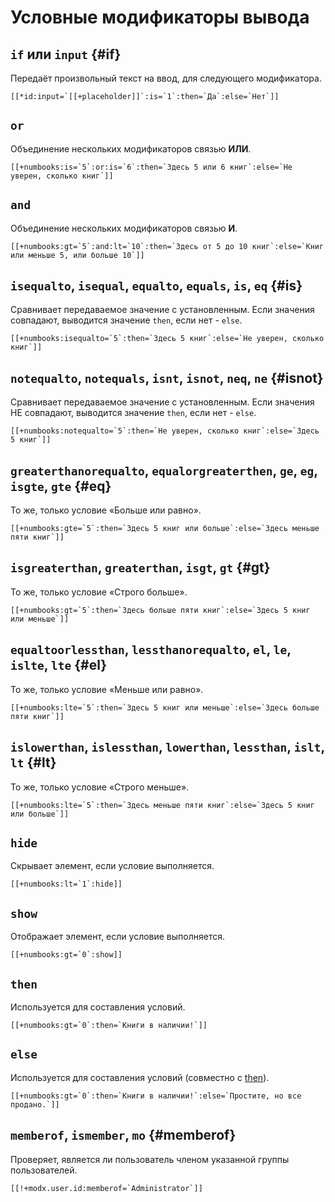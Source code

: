 # Условные модификаторы вывода

## `if` или `input` {#if}

Передаёт произвольный текст на ввод, для следующего модификатора.

```modx
[[*id:input=`[[+placeholder]]`:is=`1`:then=`Да`:else=`Нет`]]
```

## `or`

Объединение нескольких модификаторов связью **ИЛИ**.

```modx
[[+numbooks:is=`5`:or:is=`6`:then=`Здесь 5 или 6 книг`:else=`Не уверен, сколько книг`]]
```

## `and`

Объединение нескольких модификаторов связью **И**.

```modx
[[+numbooks:gt=`5`:and:lt=`10`:then=`Здесь от 5 до 10 книг`:else=`Книг или меньше 5, или больше 10`]]
```

## `isequalto`, `isequal`, `equalto`, `equals`, `is`, `eq` {#is}

Сравнивает передаваемое значение с установленным. Если значения совпадают, выводится значение `then`, если нет - `else`.

```modx
[[+numbooks:isequalto=`5`:then=`Здесь 5 книг`:else=`Не уверен, сколько книг`]]
```

## `notequalto`, `notequals`, `isnt`, `isnot`, `neq`, `ne` {#isnot}

Сравнивает передаваемое значение с установленным. Если значения НЕ совпадают, выводится значение `then`, если нет - `else`.

```modx
[[+numbooks:notequalto=`5`:then=`Не уверен, сколько книг`:else=`Здесь 5 книг`]]
```

## `greaterthanorequalto`, `equalorgreaterthen`, `ge`, `eg`, `isgte`, `gte` {#eq}

То же, только условие «Больше или равно».

```modx
[[+numbooks:gte=`5`:then=`Здесь 5 книг или больше`:else=`Здесь меньше пяти книг`]]
```

## `isgreaterthan`, `greaterthan`, `isgt`, `gt` {#gt}

То же, только условие «Строго больше».

```modx
[[+numbooks:gt=`5`:then=`Здесь больше пяти книг`:else=`Здесь 5 книг или меньше`]]
```

## `equaltoorlessthan`, `lessthanorequalto`, `el`, `le`, `islte`, `lte` {#el}

То же, только условие «Меньше или равно».

```modx
[[+numbooks:lte=`5`:then=`Здесь 5 книг или меньше`:else=`Здесь больше пяти книг`]]
```

## `islowerthan`, `islessthan`, `lowerthan`, `lessthan`, `islt`, `lt` {#lt}

То же, только условие «Строго меньше».

```modx
[[+numbooks:lte=`5`:then=`Здесь меньше пяти книг`:else=`Здесь 5 книг или больше`]]
```

## `hide`

Скрывает элемент, если условие выполняется.

```modx
[[+numbooks:lt=`1`:hide]]
```

## `show`

Отображает элемент, если условие выполняется.

```modx
[[+numbooks:gt=`0`:show]]
```

## `then`

Используется для составления условий.

```modx
[[+numbooks:gt=`0`:then=`Книги в наличии!`]]
```

## `else`

Используется для составления условий (совместно с [then](#then)).

```modx
[[+numbooks:gt=`0`:then=`Книги в наличии!`:else=`Простите, но все продано.`]]
```

## `memberof`, `ismember`, `mo` {#memberof}

Проверяет, является ли пользователь членом указанной группы пользователей.

```modx
[[!+modx.user.id:memberof=`Administrator`]]
```
